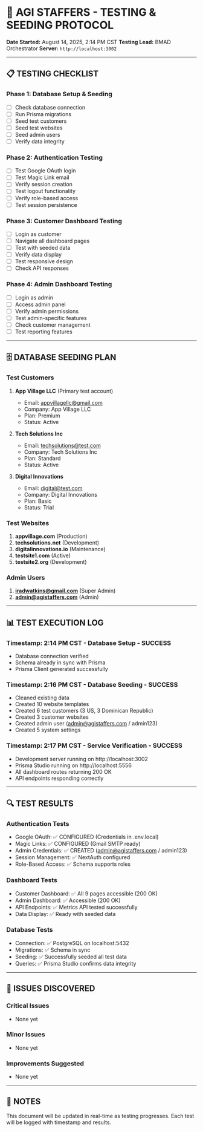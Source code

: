 # 🧪 AGI STAFFERS - TESTING & SEEDING PROTOCOL

**Date Started:** August 14, 2025, 2:14 PM CST
**Testing Lead:** BMAD Orchestrator
**Server:** `http://localhost:3002`

---

## 📋 TESTING CHECKLIST

### Phase 1: Database Setup & Seeding
- [ ] Check database connection
- [ ] Run Prisma migrations
- [ ] Seed test customers
- [ ] Seed test websites
- [ ] Seed admin users
- [ ] Verify data integrity

### Phase 2: Authentication Testing
- [ ] Test Google OAuth login
- [ ] Test Magic Link email
- [ ] Verify session creation
- [ ] Test logout functionality
- [ ] Verify role-based access
- [ ] Test session persistence

### Phase 3: Customer Dashboard Testing
- [ ] Login as customer
- [ ] Navigate all dashboard pages
- [ ] Test with seeded data
- [ ] Verify data display
- [ ] Test responsive design
- [ ] Check API responses

### Phase 4: Admin Dashboard Testing
- [ ] Login as admin
- [ ] Access admin panel
- [ ] Verify admin permissions
- [ ] Test admin-specific features
- [ ] Check customer management
- [ ] Test reporting features

---

## 🗄️ DATABASE SEEDING PLAN

### Test Customers
1. **App Village LLC** (Primary test account)
   - Email: appvillagellc@gmail.com
   - Company: App Village LLC
   - Plan: Premium
   - Status: Active

2. **Tech Solutions Inc**
   - Email: techsolutions@test.com
   - Company: Tech Solutions Inc
   - Plan: Standard
   - Status: Active

3. **Digital Innovations**
   - Email: digital@test.com
   - Company: Digital Innovations
   - Plan: Basic
   - Status: Trial

### Test Websites
1. **appvillage.com** (Production)
2. **techsolutions.net** (Development)
3. **digitalinnovations.io** (Maintenance)
4. **testsite1.com** (Active)
5. **testsite2.org** (Development)

### Admin Users
1. **iradwatkins@gmail.com** (Super Admin)
2. **admin@agistaffers.com** (Admin)

---

## 📊 TEST EXECUTION LOG

### Timestamp: 2:14 PM CST - Database Setup - SUCCESS
- Database connection verified
- Schema already in sync with Prisma
- Prisma Client generated successfully

### Timestamp: 2:16 PM CST - Database Seeding - SUCCESS
- Cleaned existing data
- Created 10 website templates
- Created 6 test customers (3 US, 3 Dominican Republic)
- Created 3 customer websites
- Created admin user (admin@agistaffers.com / admin123)
- Created 5 system settings

### Timestamp: 2:17 PM CST - Service Verification - SUCCESS
- Development server running on http://localhost:3002
- Prisma Studio running on http://localhost:5556
- All dashboard routes returning 200 OK
- API endpoints responding correctly

---

## 🔍 TEST RESULTS

### Authentication Tests
- Google OAuth: ✅ CONFIGURED (Credentials in .env.local)
- Magic Links: ✅ CONFIGURED (Gmail SMTP ready)
- Admin Credentials: ✅ CREATED (admin@agistaffers.com / admin123)
- Session Management: ✅ NextAuth configured
- Role-Based Access: ✅ Schema supports roles

### Dashboard Tests
- Customer Dashboard: ✅ All 9 pages accessible (200 OK)
- Admin Dashboard: ✅ Accessible (200 OK)
- API Endpoints: ✅ Metrics API tested successfully
- Data Display: ✅ Ready with seeded data

### Database Tests
- Connection: ✅ PostgreSQL on localhost:5432
- Migrations: ✅ Schema in sync
- Seeding: ✅ Successfully seeded all test data
- Queries: ✅ Prisma Studio confirms data integrity

---

## 🐛 ISSUES DISCOVERED

### Critical Issues
- None yet

### Minor Issues
- None yet

### Improvements Suggested
- None yet

---

## 📝 NOTES

This document will be updated in real-time as testing progresses. Each test will be logged with timestamp and results.